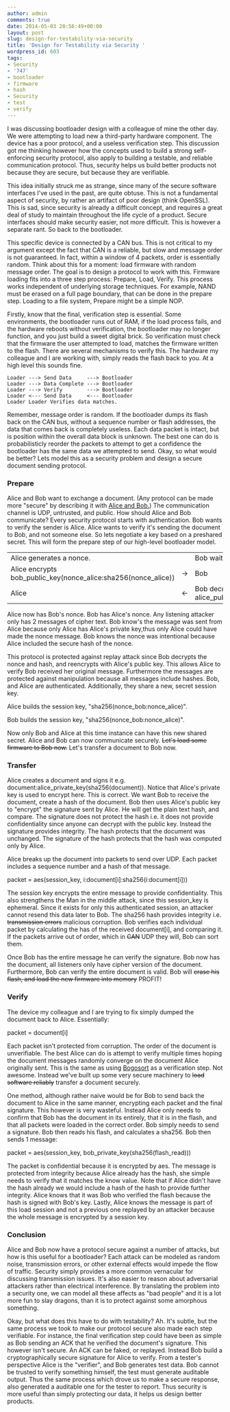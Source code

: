 ```yaml
---
author: admin
comments: true
date: 2014-05-03 20:56:49+00:00
layout: post
slug: design-for-testability-via-security
title: 'Design for Testability via Security '
wordpress_id: 603
tags:
- Security
- '747'
- bootloader
- firmware
- hash
- Security
- test
- verify
---
```


I was discussing bootloader design with a colleague of mine the other day. We were attempting to load new a third-party hardware component. The device has a poor protocol, and a useless verification step. This discussion got me thinking however how the concepts used to build a strong self-enforcing security protocol, also apply to building a testable, and reliable communication protocol. Thus, security helps us build better products not because they are secure, but because they are verifiable. 
<!-- more -->
This idea initially struck me as strange, since many of the secure software interfaces I've used in the past, are quite obtuse. This is not a fundamental aspect of security, by rather an artifact of poor design (think OpenSSL). This is sad, since security is already a difficult concept, and requires a great deal of study to maintain throughout the life cycle of a product. Secure interfaces should make security easier, not more difficult. This is however a separate rant. So back to the bootloader.

This specific device is connected by a CAN bus. This is not critical to my argument except the fact that CAN is a reliable, but slow and message order is not guaranteed. In fact, within a window of 4 packets, order is essentially random. Think about this for a moment: load firmware with random message order. The goal is to design a protocol to work with this. Firmware loading fits into a three step process: Prepare, Load, Verify. This process works independent of underlying storage techniques. For example, NAND must be erased on a full page boundary, that can be done in the prepare step. Loading to a file system, Prepare might be a simple NOP.

Firstly, know that the final, verification step is essential. Some environments, the bootloader runs out of RAM, if the load process fails, and the hardware reboots without verification, the bootloader may no longer function, and you just build a sweet digital brick. So verification must check that the firmware the user attempted to load, matches the firmware written to the flash. There are several mechanisms to verify this. The hardware my colleague and I are working with, simply reads the flash back to you. At a high level this sounds fine.


    
    Loader ---> Send Data     ---> Bootloader
    Loader ---> Data Complete ---> Bootloader
    Loader ---> Verify        ---> Bootloader
    Loader <--- Send Data     <--- Bootloader
    Loader Loader Verifies data matches.
    



Remember, message order is random. If the bootloader dumps its flash back on the CAN bus, without a sequence number or flash addresses, the data that comes back is completely useless. Each data packet is intact, but is position within the overall data block is unknown. The best one can do is probabilisticly reorder the packets to attempt to get a confidence the bootloader has the same data we attempted to send. Okay, so what would be better? Lets model this as a security problem and design a secure document sending protocol.



### Prepare


Alice and Bob want to exchange a document. (Any protocol can be made more "secure" by describing it with [Alice and Bob.](https://xkcd.com/1323/)) The communication channel is UDP, untrusted, and public. How should Alice and Bob communicate? Every security protocol starts with authentication. Bob wants to verify the sender is Alice. Alice wants to verify it's sending the document to Bob, and not someone else. So lets negotiate a key based on a preshared secret. This will form the prepare step of our high-level bootloader model.
<table >
<tr >

<td >Alice generates a nonce.
</td>

<td >
</td>

<td >Bob waiting for message.
</td>
</tr>
<tr >

<td >Alice encrypts bob_public_key(nonce_alice:sha256(nonce_alice))
</td>

<td >->
</td>

<td >Bob
</td>
</tr>
<tr >

<td >Alice
</td>

<td ><-
</td>

<td >Bob decrypts the message.
Bob generates a new nonce. Bob encrypts 
alice_public_key(nonce_bob:sha256(nonce_bob):nonce_alice:sha256(nonce_alice))

</td>
</tr>
</table>

Alice now has Bob's nonce. Bob has Alice's nonce. Any listening attacker only has 2 messages of cipher text. Bob know's the message was sent from Alice because only Alice has Alice's private key,thus only Alice could have made the nonce message. Bob knows the nonce was intentional because Alice included the secure hash of the nonce. 

This protocol is protected against replay attack since Bob decrypts the nonce and hash, and reencrypts with Alice's public key. This allows Alice to verify Bob received her original message. Furthermore the messages are protected against manipulation because all messages include hashes. Bob, and Alice are authenticated. Additionally, they share a new, secret session key.

Alice builds the session key, "sha256(nonce_bob:nonce_alice)".

Bob builds the session key, "sha256(nonce_bob:nonce_alice)".  

Now only Bob and Alice at this time instance can have this new shared secret. Alice and Bob can now communicate securely. <del>Let's load some firmware to Bob now.</del> Let's transfer a document to Bob now.



### Transfer


Alice creates a document and signs it e.g. document:alice_private_key(sha256(document)).  Notice that Alice's private key is used to encrypt here. This is correct. We want Bob to receive the document, create a hash of the document. Bob then uses Alice's public key to "encrypt" the signature sent by Alice. He will get the plain text hash, and compare. The signature does not protect the hash i.e. it does not provide confidentiality since anyone can decrypt with the public key. Instead the signature provides integrity. The hash protects that the document was unchanged. The signature of the hash protects that the hash was computed only by Alice. 

Alice breaks up the document into packets to send over UDP. Each packet includes a sequence number and a hash of that message.

packet = aes(session_key, i:document[i]:sha256(i:document[i]))

The session key encrypts the entire message to provide confidentiality. This also strengthens the Man in the middle attack, since this session_key is ephemeral. Since it exists for only this authenticated session, an attacker cannot resend this data later to Bob. The sha256 hash provides integrity i.e. <del>transmission errors</del> malicious corruption. Bob verifies each individual packet by calculating the has of the received document[i], and comparing it. If the packets arrive out of order, which in <del>CAN</del> UDP they will, Bob can sort them. 

Once Bob has the entire message he can verify the signature.  Bob now has the document, all listeners only have cipher version of the document. Furthermore, Bob can verify the entire document is valid. Bob will <del>erase his flash, and load the new firmware into memory</del> PROFIT! 



### Verify


The device my colleague and I are trying to fix simply dumped the document back to Alice.  Essentially:

packet = document[i]

Each packet isn't protected from corruption. The order of the document is unverifiable. The best Alice can do is attempt to verify multiple times hoping the document messages randomly converge on the document Alice originally sent. This is the same as using [Bogosort](http://en.wikipedia.org/wiki/Bogosort) as a verification step. Not awesome. Instead we've built up some very secure machinery to <del>load software reliably</del> transfer a document securely. 

One method, although rather naive would be for Bob to send back the document to Alice in the same manner, encrypting each packet and the final signature. This however is very wasteful. Instead Alice only needs to confirm that Bob has the document in its entirely, that it is in the flash, and that all packets were loaded in the correct order. Bob simply needs to send a signature. Bob then reads his flash, and calculates a sha256. Bob then sends 1 message:

packet = aes(session_key, bob_private_key(sha256(flash_read)))

The packet is confidential because it is encrypted by aes. The message is protected from integrity because Alice already has the hash, she simple needs to verify that it matches the know value. Note that if Alice didn't have the hash already we would include a hash of the hash to provide further integrity. Alice knows that it was Bob who verified the flash because the hash is signed with Bob's key. Lastly, Alice knows the message is part of this load session and not a previous one replayed by an attacker because the whole message is encrypted by a session key. 



### Conclusion


Alice and Bob now have a protocol secure against a number of attacks, but how is this useful for a bootloader? Each attack can be modeled as random noise, transmission errors, or other external effects would impede the flow of traffic. Security simply provides a more common vernacular for discussing transmission issues. It's also easier to reason about adversarial attackers rather than electrical interference. By translating the problem into a security one, we can model all these affects as "bad people" and it is a lot more fun to slay dragons, than it is to protect against some amorphous something. 

Okay, but what does this have to do with testability? Ah. It's subtle, but the same process we took to make our protocol secure also made each step verifiable. For instance, the final verification step could have been as simple as Bob sending an ACK that he verified the document's signature. This however isn't secure. An ACK can be faked, or replayed. Instead Bob build a cryptographically secure signature for Alice to verify. From a tester's perspective Alice is the "verifier", and Bob generates test data. Bob cannot be trusted to verify something himself, the test must generate auditable output. Thus the same process which drove us to make a secure response, also generated a auditable one for the tester to report. Thus security is more useful than simply protecting our data, it helps us design better products. 
